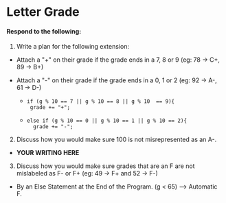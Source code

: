 # Letter Grade
#### Respond to the following:

1. Write a plan for the following extension:
  * Attach a "+" on their grade if the grade ends in a 7, 8 or 9 (eg: 78 -> C+, 89 -> B+)
  * Attach a "-" on their grade if the grade ends in a 0, 1 or 2 (eg: 92 -> A-, 61 -> D-)

    * 
      ```
      if (g % 10 == 7 || g % 10 == 8 || g % 10  == 9){
       grade += "+";
      ```
    * 
      ```
      else if (g % 10 == 0 || g % 10 == 1 || g % 10 == 2){
        grade += "-";
      ```

2. Discuss how you would make sure 100 is not misrepresented as an A-.
  * **YOUR WRITING HERE**


3. Discuss how you would make sure grades that are an F are not mislabeled as F- or F+ (eg: 49 -> F+ and 52 -> F-)
  * By an Else Statement at the End of the Program. (g < 65) --> Automatic F.
